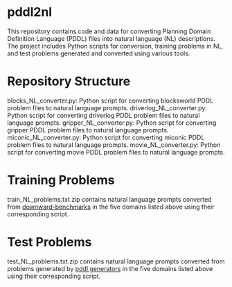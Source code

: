 # pddl2nl

This repository contains code and data for converting Planning Domain Definition Language (PDDL) files into natural language (NL) descriptions. The project includes Python scripts for conversion, training problems in NL, and test problems generated and converted using various tools.

# Repository Structure
blocks_NL_converter.py: Python script for converting blocksworld PDDL problem files to natural language prompts.
driverlog_NL_converter.py: Python script for converting driverlog PDDL problem files to natural language prompts.
gripper_NL_converter.py: Python script for converting gripper PDDL problem files to natural language prompts.
miconic_NL_converter.py: Python script for converting miconic PDDL problem files to natural language prompts.
movie_NL_converter.py: Python script for converting movie PDDL problem files to natural language prompts.

# Training Problems
train_NL_problems.txt.zip contains natural language prompts converted from [downward-benchmarks]([https://github.com/aibasel/downward-benchmarks/tree/master]) in the five domains listed above using their corresponding script.

# Test Problems
test_NL_problems.txt.zip contains natural language prompts converted from problems generated by [pddl generators]([https://github.com/AI-Planning/pddl-generators]) in the five domains listed above using their corresponding script.
